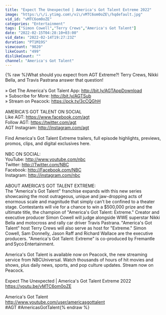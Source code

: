 ```yaml
---
title: "Expect The Unexpected | America's Got Talent Extreme 2022"
image: "https:\/\/i.ytimg.com\/vi\/vMTC6om0oZE\/hqdefault.jpg"
vid_id: "vMTC6om0oZE"
categories: "Entertainment"
tags: ["Simon Cowell","Terry Crews","America's Got Talent"]
date: "2022-02-15T04:28:10+03:00"
vid_date: "2022-02-14T19:27:23Z"
duration: "PT1M19S"
viewcount: "9820"
likeCount: "499"
dislikeCount: ""
channel: "America's Got Talent"
---
```

{% raw %}What should you expect from AGT Extreme?! Terry Crews, Nikki Bella, and Travis Pastrana answer that question!<br /><br />» Get The America's Got Talent App: <a rel="nofollow" target="blank" href="http://bit.ly/AGTAppDownload">http://bit.ly/AGTAppDownload</a><br />» Subscribe for More: <a rel="nofollow" target="blank" href="http://bit.ly/AGTSub">http://bit.ly/AGTSub</a><br />» Stream on Peacock: <a rel="nofollow" target="blank" href="https://pck.tv/3cCQGhH">https://pck.tv/3cCQGhH</a><br /><br />AMERICA'S GOT TALENT ON SOCIAL<br />Like AGT: <a rel="nofollow" target="blank" href="https://www.facebook.com/agt">https://www.facebook.com/agt</a><br />Follow AGT: <a rel="nofollow" target="blank" href="https://twitter.com/agt">https://twitter.com/agt</a><br />AGT Instagram: <a rel="nofollow" target="blank" href="http://instagram.com/agt">http://instagram.com/agt</a><br /><br />Find America's Got Talent Extreme trailers, full episode highlights, previews, promos, clips, and digital exclusives here.<br /><br />NBC ON SOCIAL:<br />YouTube: <a rel="nofollow" target="blank" href="http://www.youtube.com/nbc">http://www.youtube.com/nbc</a><br />Twitter: <a rel="nofollow" target="blank" href="http://Twitter.com/NBC">http://Twitter.com/NBC</a><br />Facebook: <a rel="nofollow" target="blank" href="http://Facebook.com/NBC">http://Facebook.com/NBC</a><br />Instagram: <a rel="nofollow" target="blank" href="http://instagram.com/nbc">http://instagram.com/nbc</a><br /><br />ABOUT AMERICA'S GOT TALENT EXTREME:<br />The &quot;America's Got Talent&quot; franchise expands with this new series showcasing the most outrageous, unique and jaw-dropping acts of enormous scale and magnitude that simply can’t be confined to a theater stage. Contestants will vie for a chance to win a $500,000 prize and the ultimate title, the champion of &quot;America's Got Talent: Extreme.&quot; Creator and executive producer Simon Cowell will judge alongside WWE superstar Nikki Bella and motocross and rally car driver Travis Pastrana. &quot;America's Got Talent&quot; host Terry Crews will also serve as host for &quot;Extreme.&quot; Simon Cowell, Sam Donnelly, Jason Raff and Richard Wallace are the executive producers. &quot;America's Got Talent: Extreme&quot; is co-produced by Fremantle and Syco Entertainment.<br /><br />America's Got Talent is available now on Peacock, the new streaming service from NBCUniversal. Watch thousands of hours of hit movies and shows, plus daily news, sports, and pop culture updates. Stream now on Peacock.<br /><br />Expect The Unexpected | America's Got Talent Extreme 2022<br /><a rel="nofollow" target="blank" href="https://youtu.be/vMTC6om0oZE">https://youtu.be/vMTC6om0oZE</a><br /><br />America's Got Talent<br /><a rel="nofollow" target="blank" href="http://www.youtube.com/user/americasgottalent">http://www.youtube.com/user/americasgottalent</a><br />#AGT #AmericasGotTalent{% endraw %}
